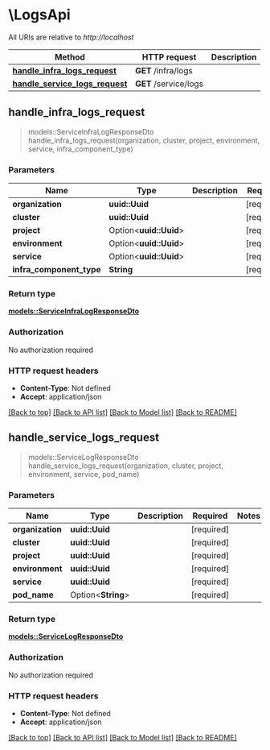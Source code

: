 # \LogsApi

All URIs are relative to *http://localhost*

Method | HTTP request | Description
------------- | ------------- | -------------
[**handle_infra_logs_request**](LogsApi.md#handle_infra_logs_request) | **GET** /infra/logs | 
[**handle_service_logs_request**](LogsApi.md#handle_service_logs_request) | **GET** /service/logs | 



## handle_infra_logs_request

> models::ServiceInfraLogResponseDto handle_infra_logs_request(organization, cluster, project, environment, service, infra_component_type)


### Parameters


Name | Type | Description  | Required | Notes
------------- | ------------- | ------------- | ------------- | -------------
**organization** | **uuid::Uuid** |  | [required] |
**cluster** | **uuid::Uuid** |  | [required] |
**project** | Option<**uuid::Uuid**> |  | [required] |
**environment** | Option<**uuid::Uuid**> |  | [required] |
**service** | Option<**uuid::Uuid**> |  | [required] |
**infra_component_type** | **String** |  | [required] |

### Return type

[**models::ServiceInfraLogResponseDto**](ServiceInfraLogResponseDto.md)

### Authorization

No authorization required

### HTTP request headers

- **Content-Type**: Not defined
- **Accept**: application/json

[[Back to top]](#) [[Back to API list]](../README.md#documentation-for-api-endpoints) [[Back to Model list]](../README.md#documentation-for-models) [[Back to README]](../README.md)


## handle_service_logs_request

> models::ServiceLogResponseDto handle_service_logs_request(organization, cluster, project, environment, service, pod_name)


### Parameters


Name | Type | Description  | Required | Notes
------------- | ------------- | ------------- | ------------- | -------------
**organization** | **uuid::Uuid** |  | [required] |
**cluster** | **uuid::Uuid** |  | [required] |
**project** | **uuid::Uuid** |  | [required] |
**environment** | **uuid::Uuid** |  | [required] |
**service** | **uuid::Uuid** |  | [required] |
**pod_name** | Option<**String**> |  | [required] |

### Return type

[**models::ServiceLogResponseDto**](ServiceLogResponseDto.md)

### Authorization

No authorization required

### HTTP request headers

- **Content-Type**: Not defined
- **Accept**: application/json

[[Back to top]](#) [[Back to API list]](../README.md#documentation-for-api-endpoints) [[Back to Model list]](../README.md#documentation-for-models) [[Back to README]](../README.md)

